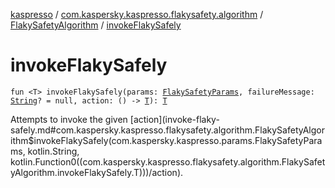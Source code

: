 [kaspresso](../../index.md) / [com.kaspersky.kaspresso.flakysafety.algorithm](../index.md) / [FlakySafetyAlgorithm](index.md) / [invokeFlakySafely](./invoke-flaky-safely.md)

# invokeFlakySafely

`fun <T> invokeFlakySafely(params: `[`FlakySafetyParams`](../../com.kaspersky.kaspresso.params/-flaky-safety-params/index.md)`, failureMessage: `[`String`](https://kotlinlang.org/api/latest/jvm/stdlib/kotlin/-string/index.html)`? = null, action: () -> `[`T`](invoke-flaky-safely.md#T)`): `[`T`](invoke-flaky-safely.md#T)

Attempts to invoke the given [action](invoke-flaky-safely.md#com.kaspersky.kaspresso.flakysafety.algorithm.FlakySafetyAlgorithm$invokeFlakySafely(com.kaspersky.kaspresso.params.FlakySafetyParams, kotlin.String, kotlin.Function0((com.kaspersky.kaspresso.flakysafety.algorithm.FlakySafetyAlgorithm.invokeFlakySafely.T)))/action).

